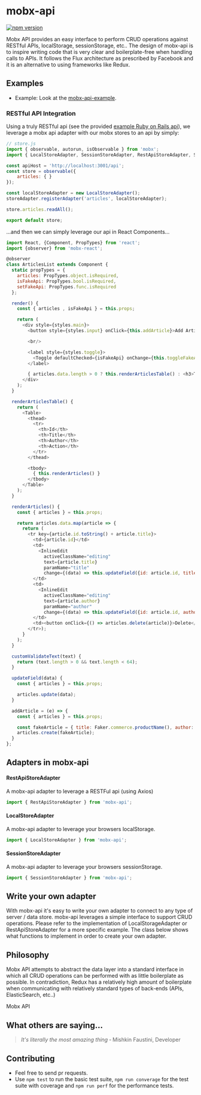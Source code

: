 # mobx-api
[![npm version](https://badge.fury.io/js/mobx-api.svg)](https://badge.fury.io/js/mobx-api)

Mobx API provides an easy interface to perform CRUD operations against RESTful APIs, localStorage, sessionStorage, etc.. The design of mobx-api is to inspire writing code that is very clear and boilerplate-free when handling calls to APIs. It follows the Flux architecture as prescribed by Facebook and it is an alternative to using frameworks like Redux.

## Examples
* Example: Look at the [mobx-api-example](https://github.com/mishkinf/mobx-api-example).

### RESTful API Integration
Using a truly RESTful api (see the provided [example Ruby on Rails api](https://github.com/mishkinf/rails_api_example)), we leverage a mobx api adapter with our mobx stores to an api by simply:
```javascript
// store.js
import { observable, autorun, isObservable } from 'mobx';
import { LocalStoreAdapter, SessionStoreAdapter, RestApiStoreAdapter, StoreAdapter } from 'mobx-api';

const apiHost = 'http://localhost:3001/api';
const store = observable({
    articles: { }
});

const localStoreAdapter = new LocalStoreAdapter();
storeAdapter.registerAdapter('articles', localStoreAdapter);

store.articles.readAll();

export default store;
```
...and then we can simply leverage our api in React Components...
```javascript
import React, {Component, PropTypes} from 'react';
import {observer} from 'mobx-react';

@observer
class ArticlesList extends Component {
  static propTypes = {
    articles: PropTypes.object.isRequired,
    isFakeApi: PropTypes.bool.isRequired,
    setFakeApi: PropTypes.func.isRequired
  };

  render() {
    const { articles , isFakeApi } = this.props;

    return (
      <div style={styles.main}>
        <button style={styles.input} onClick={this.addArticle}>Add Article</button>

        <br/>

        <label style={styles.toggle}>
          <Toggle defaultChecked={isFakeApi} onChange={this.toggleFakeApi} /> Use Fake Api
        </label>

        { articles.data.length > 0 ? this.renderArticlesTable() : <h3>There are no articles yet!</h3>}
      </div>
    );
  }

  renderArticlesTable() {
    return (
      <Table>
        <thead>
          <tr>
            <th>Id</th>
            <th>Title</th>
            <th>Author</th>
            <th>Action</th>
          </tr>
        </thead>

        <tbody>
          { this.renderArticles() }
        </tbody>
      </Table>
    );
  }

  renderArticles() {
    const { articles } = this.props;

    return articles.data.map(article => {
      return (
        <tr key={article.id.toString() + article.title}>
          <td>{article.id}</td>
          <td>
            <InlineEdit
              activeClassName="editing"
              text={article.title}
              paramName="title"
              change={(data) => this.updateField({id: article.id, title: data.title})} />
          </td>
          <td>
            <InlineEdit
              activeClassName="editing"
              text={article.author}
              paramName="author"
              change={(data) => this.updateField({id: article.id, author: data.author})} />
          </td>
          <td><button onClick={() => articles.delete(article)}>Delete</button></td>
        </tr>);
      }
    );
  }

  customValidateText(text) {
    return (text.length > 0 && text.length < 64);
  }

  updateField(data) {
    const { articles } = this.props;

    articles.update(data);
  }

  addArticle = (e) => {
    const { articles } = this.props;

    const fakeArticle = { title: Faker.commerce.productName(), author: Faker.name.findName() };
    articles.create(fakeArticle);
  }
};
```

## Adapters in mobx-api
#### RestApiStoreAdapter
A mobx-api adapter to leverage a RESTFul api (using Axios)
```javascript
import { RestApiStoreAdapter } from 'mobx-api';
```
#### LocalStoreAdapter
A mobx-api adapter to leverage your browsers localStorage.
```javascript
import { LocalStoreAdapter } from 'mobx-api';
```
#### SessionStoreAdapter
A mobx-api adapter to leverage your browsers sessionStorage.
```javascript
import { SessionStoreAdapter } from 'mobx-api';
```

## Write your own adapter
With mobx-api it's easy to write your own adapter to connect to any type of server / data store. mobx-api leverages a simple interface to support CRUD operations. Please refer to the implementation of LocalStorageAdapter or RestApiStoreAdapter for a more specific example. The class below shows what functions to implement in order to create your own adapter.

## Philosophy
Mobx API attempts to abstract the data layer into a standard interface in which all CRUD operations can be performed with as little boilerplate as possible. In contradiction, Redux has a relatively high amount of boilerplate when communicating with relatively standard types of back-ends (APIs, ElasticSearch, etc..)

Mobx API

## What others are saying...

> _It's literally the most amazing thing_
> &dash; Mishkin Faustini, Developer

## Contributing

* Feel free to send pr requests.
* Use `npm test` to run the basic test suite, `npm run converage` for the test suite with coverage and `npm run perf` for the performance tests.
